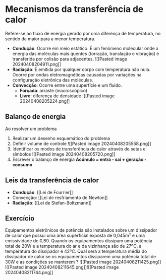 # Mecanismos da transferência de calor 
Refere-se ao fluxo de energia gerado por uma diferença de temperatura, no sentido da maior para a menor temperatura.
- **Condução**: Ocorre em meio estático. É um fenômeno molecular onde a energia das moléculas mais quentes (torração, translação e vibração) é transferida por colisão para adjacentes.
	![[Pasted image 20240408204911.png]]
- **Radiação**: É emitida por qualquer corpo com temperatura não nula. Ocorre por ondas eletromagnéticas causadas por variações na configuração eletrônica das moléculas.
- **Convecção**: Ocorre entre uma superfície e um fluido. 
	- **Forçada**: arraste (macroscópico)
	- **Livre**: diferença de densidade 
	![[Pasted image 20240408205224.png]]

## Balanço de energia 
Ao resolver um problema
1.  Realizar um desenho esquemático do problema
2. Definir volume de controle 
	![[Pasted image 20240408205558.png]]
3. Identificar os modos de transferência de calor através de setas e símbolos 
	![[Pasted image 20240408205720.png]]
4. Escrever o balanço de energia **Acúmulo = entra - sai + geração - consumo**

## Leis da transferência de calor
- **Condução**: [[Lei de Fourrier]]
- Convecção: [[Lei de resfriamento de Newton]]
- **Radiação**: [[Lei de Stefan-Boltzmann]]

## Exercício 

Equipamentos eletrônicos de potência são instalados sobre um dissipador de calor que possui uma área superficial exposta de 0,045m² e uma emissividade de 0,80. Quando os equipamentos dissipam uma potência total de 20W e a temperatura do ar e da vizinhança são de 27ºC, a temperatura do dissipador é 42ºC. Qual será a temperatura média do dissipador de calor se os equipamentos dissiparem uma potência total de 30W e as condições se manterem ?
![[Pasted image 20240408211425.png]]
![[Pasted image 20240408211645.png]]![[Pasted image 20240408211744.png]]